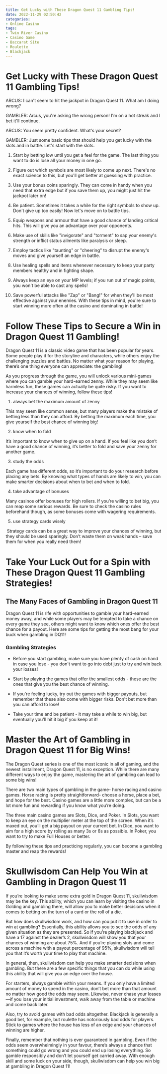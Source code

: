 ```yaml
---
title: Get Lucky with These Dragon Quest 11 Gambling Tips!
date: 2022-11-29 02:50:42
categories:
- Online Casino
tags:
- Twin River Casino
- Casino Game
- Baccarat Site
- Roulette
- Blackjack
---
```



#  Get Lucky with These Dragon Quest 11 Gambling Tips!

ARCUS: I can't seem to hit the jackpot in Dragon Quest 11. What am I doing wrong?

GAMBLER: Arcus, you're asking the wrong person! I'm on a hot streak and I bet it'll continue.

ARCUS: You seem pretty confident. What's your secret?

GAMBLER: Just some basic tips that should help you get lucky with the slots and in battle. Let's start with the slots.



1) Start by betting low until you get a feel for the game. The last thing you want to do is lose all your money in one go.
2) Figure out which symbols are most likely to come up next. There's no exact science to this, but you'll get better at guessing with practice.
3) Use your bonus coins sparingly. They can come in handy when you need that extra edge but if you save them up, you might just hit the jackpot later on!
4) Be patient. Sometimes it takes a while for the right symbols to show up. Don't give up too easily!
Now let's move on to battle tips.

1) Equip weapons and armour that have a good chance of landing critical hits. This will give you an advantage over your opponents.
2) Make use of skills like "invigorate" and "torment" to sap your enemy's strength or inflict status ailments like paralysis or sleep.
3) Employ tactics like "taunting" or "cheering" to disrupt the enemy's moves and give yourself an edge in battle.
4) Use healing spells and items whenever necessary to keep your party members healthy and in fighting shape.
5) Always keep an eye on your MP levels; if you run out of magic points, you won't be able to cast any spells!
6) Save powerful attacks like "Zap" or "Bang!" for when they'll be most effective against your enemies.
With these tips in mind, you're sure to start winning more often at the casino and dominating in battle!

#  Follow These Tips to Secure a Win in Dragon Quest 11 Gambling!

Dragon Quest 11 is a classic video game that has been popular for years. Some people play it for the storyline and characters, while others enjoy the challenging puzzles and battles. No matter what your reason for playing, there’s one thing everyone can appreciate: the gambling!

As you progress through the game, you will unlock various mini-games where you can gamble your hard-earned zenny. While they may seem like harmless fun, these games can actually be quite risky. If you want to increase your chances of winning, follow these tips!

1) always bet the maximum amount of zenny

This may seem like common sense, but many players make the mistake of betting less than they can afford. By betting the maximum each time, you give yourself the best chance of winning big!

2) know when to fold

It’s important to know when to give up on a hand. If you feel like you don’t have a good chance of winning, it’s better to fold and save your zenny for another game.

3) study the odds

Each game has different odds, so it’s important to do your research before placing any bets. By knowing what types of hands are likely to win, you can make smarter decisions about when to bet and when to fold.

4) take advantage of bonuses

Many casinos offer bonuses for high rollers. If you’re willing to bet big, you can reap some serious rewards. Be sure to check the casino rules beforehand though, as some bonuses come with wagering requirements.


5) use strategy cards wisely



  Strategy cards can be a great way to improve your chances of winning, but they should be used sparingly. Don’t waste them on weak hands – save them for when you really need them!

#  Take Your Luck Out for a Spin with These Dragon Quest 11 Gambling Strategies!

## The Many Faces of Gambling in Dragon Quest 11

Dragon Quest 11 is rife with opportunities to gamble your hard-earned money away, and while some players may be tempted to take a chance on every game they see, others might want to know which ones offer the best chance for a payout.  Here are some tips for getting the most bang for your buck when gambling in DQ11!

### Gambling Strategies

* Before you start gambling, make sure you have plenty of cash on hand in case you lose - you don't want to go into debt just to try and win back your losses!

* Start by playing the games that offer the smallest odds - these are the ones that give you the best chance of winning.

* If you're feeling lucky, try out the games with bigger payouts, but remember that these also come with bigger risks. Don't bet more than you can afford to lose!

* Take your time and be patient - it may take a while to win big, but eventually you'll hit it big if you keep at it!

#  Master the Art of Gambling in Dragon Quest 11 for Big Wins!

The Dragon Quest series is one of the most iconic in all of gaming, and the newest installment, Dragon Quest 11, is no exception. While there are many different ways to enjoy the game, mastering the art of gambling can lead to some big wins!

There are two main types of gambling in the game- horse racing and casino games. Horse racing is pretty straightforward- choose a horse, place a bet, and hope for the best. Casino games are a little more complex, but can be a lot more fun and rewarding if you know what you’re doing.

The three main casino games are Slots, Dice, and Poker. In Slots, you want to keep an eye on the multiplier meter at the top of the screen. When it’s maxed out, you’ll get a big payout on your current bet. In Dice, you want to aim for a high score by rolling as many 3s or 6s as possible. In Poker, you want to try to make Full Houses or better.

By following these tips and practicing regularly, you can become a gambling master and reap the rewards!

#  Skullwisdom Can Help You Win at Gambling in Dragon Quest 11

If you’re looking to make some extra gold in Dragon Quest 11, skullwisdom may be the key. This ability, which you can learn by visiting the casino in Golding and gambling there, will allow you to make better decisions when it comes to betting on the turn of a card or the roll of a die.

But how does skullwisdom work, and how can you put it to use in order to win at gambling? Essentially, this ability allows you to see the odds of any given situation as they are presented. So if you’re playing blackjack and have a 17 against the dealer’s 2, skullwisdom will show you that your chances of winning are about 75%. And if you’re playing slots and come across a machine with a payout percentage of 95%, skullwisdom will tell you that it’s worth your time to play that machine.

In general, then, skullwisdom can help you make smarter decisions when gambling. But there are a few specific things that you can do while using this ability that will give you an edge over the house.

For starters, always gamble within your means. If you only have a limited amount of money to spend in the casino, don’t bet more than that amount no matter how good the odds may seem. Likewise, never chase your losses—if you lose your initial investment, walk away from the table or machine and come back later.

Also, try to avoid games with bad odds altogether. Blackjack is generally a good bet, for example, but roulette has notoriously bad odds for players. Stick to games where the house has less of an edge and your chances of winning are higher.

Finally, remember that nothing is ever guaranteed in gambling. Even if the odds seem overwhelmingly in your favour, there’s always a chance that something could go wrong and you could end up losing everything. So gamble responsibly and don’t let yourself get carried away. With enough skill and some luck on your side, though, skullwisdom can help you win big at gambling in Dragon Quest 11!